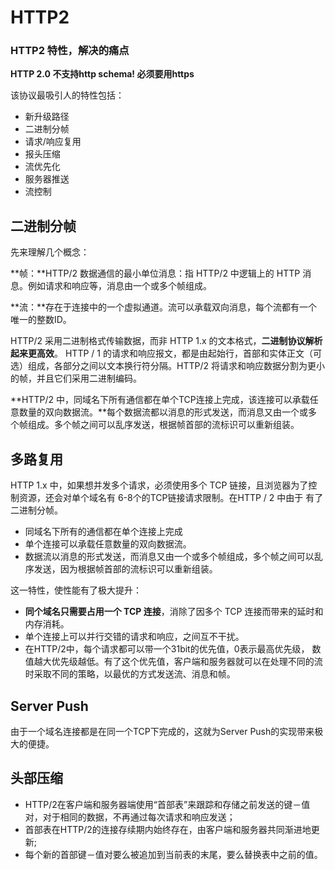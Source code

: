 # HTTP2 

### HTTP2 特性，解决的痛点



**HTTP 2.0 不支持http schema! 必须要用https**  

该协议最吸引人的特性包括：

- 新升级路径
- 二进制分帧
- 请求/响应复用
- 报头压缩
- 流优先化
- 服务器推送
- 流控制



## **二进制分帧**

先来理解几个概念：

**帧：**HTTP/2 数据通信的最小单位消息：指 HTTP/2 中逻辑上的 HTTP 消息。例如请求和响应等，消息由一个或多个帧组成。

**流：**存在于连接中的一个虚拟通道。流可以承载双向消息，每个流都有一个唯一的整数ID。

HTTP/2 采用二进制格式传输数据，而非 HTTP 1.x 的文本格式，**二进制协议解析起来更高效**。 HTTP / 1 的请求和响应报文，都是由起始行，首部和实体正文（可选）组成，各部分之间以文本换行符分隔。HTTP/2 将请求和响应数据分割为更小的帧，并且它们采用二进制编码。

**HTTP/2 中，同域名下所有通信都在单个TCP连接上完成，该连接可以承载任意数量的双向数据流。**每个数据流都以消息的形式发送，而消息又由一个或多个帧组成。多个帧之间可以乱序发送，根据帧首部的流标识可以重新组装。



## **多路复用**

HTTP 1.x 中，如果想并发多个请求，必须使用多个 TCP 链接，且浏览器为了控制资源，还会对单个域名有 6-8个的TCP链接请求限制。在HTTP / 2 中由于 有了二进制分帧。

+ 同域名下所有的通信都在单个连接上完成 
+ 单个连接可以承载任意数量的双向数据流。
+ 数据流以消息的形式发送，而消息又由一个或多个帧组成，多个帧之间可以乱序发送，因为根据帧首部的流标识可以重新组装。

这一特性，使性能有了极大提升：

- **同个域名只需要占用一个 TCP 连接**，消除了因多个 TCP 连接而带来的延时和内存消耗。
- 单个连接上可以并行交错的请求和响应，之间互不干扰。
- 在HTTP/2中，每个请求都可以带一个31bit的优先值，0表示最高优先级， 数值越大优先级越低。有了这个优先值，客户端和服务器就可以在处理不同的流时采取不同的策略，以最优的方式发送流、消息和帧。

## Server Push

由于一个域名连接都是在同一个TCP下完成的，这就为Server Push的实现带来极大的便捷。

## **头部压缩**

- HTTP/2在客户端和服务器端使用“首部表”来跟踪和存储之前发送的键－值对，对于相同的数据，不再通过每次请求和响应发送；
- 首部表在HTTP/2的连接存续期内始终存在，由客户端和服务器共同渐进地更新;
- 每个新的首部键－值对要么被追加到当前表的末尾，要么替换表中之前的值。